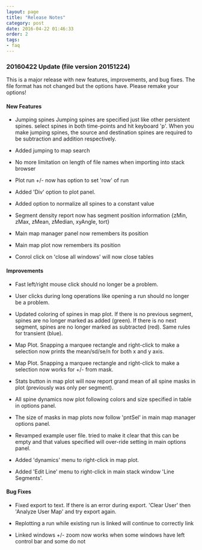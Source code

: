 ```yaml
---
layout: page
title: "Release Notes"
category: post
date: 2016-04-22 01:46:33
order: 2
tags:
- faq
---
```


### 20160422 Update (file version 20151224)

This is a major release with new features, improvements, and bug fixes. The file format has not changed but the options have. Please remake your options!

#### New Features

- Jumping spines
Jumping spines are specified just like other persistent spines. select spines in both time-points and hit keyboard 'p'. When you make jumping spines, the source and destination spines are required to be subtraction and addition respectively.

- Added jumping to map search

- No more limitation on length of file names when importing into stack browser

- Plot run +/- now has option to set 'row' of run

- Added 'Div' option to plot panel.
- Added option to normalize all spines to a constant value

- Segment density report now has segment position information {zMin, zMax, zMean, zMedian, xyAngle, tort}

- Main map manager panel now remembers its position
- Main map plot now remembers its position

- Conrol click on 'close all windows' will now close tables

#### Improvements

- Fast left/right mouse click should no longer be a problem.

- User clicks during long operations like opening a run should no longer be a problem.

- Updated coloring of spines in map plot. If there is no previous segment, spines are no longer marked as added (green). If there is no next segment, spines are no longer marked as subtracted (red). Same rules for transient (blue).

- Map Plot. Snapping a marquee rectangle and right-click to make a selection now prints the mean/sd/se/n for both x and y axis.
- Map Plot. Snapping a marquee rectangle and right-click to make a selection now works for +/- from mask.

- Stats button in map plot will now report grand mean of all spine masks in plot (previously was only per segment).

- All spine dynamics now plot following colors and size specified in table in options panel.
- The size of masks in map plots now follow 'pntSel' in main map manager options panel.

- Revamped example user file. tried to make it clear that this can be empty and that values specified will over-ride setting in main options panel.

- Added 'dynamics' menu to right-click in map plot.
- Added 'Edit Line' menu to right-click in main stack window 'Line Segments'.


#### Bug Fixes

- Fixed export to text.
If there is an error during export. 'Clear User' then 'Analyze User Map' and try export again. 

- Replotting a run while existing run is linked will continue to correctly link

- Linked windows +/- zoom now works when some windows have left control bar and some do not

